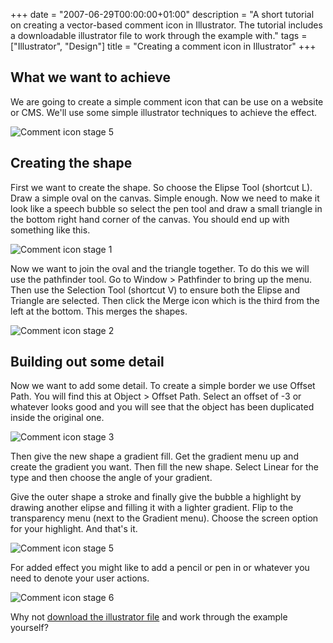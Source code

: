 +++
date = "2007-06-29T00:00:00+01:00"
description = "A short tutorial on creating a vector-based comment icon in Illustrator. The tutorial includes a downloadable illustrator file to work through the example with."
tags = ["Illustrator", "Design"]
title = "Creating a comment icon in Illustrator"
+++

## What we want to achieve

We are going to create a simple comment icon that can be use on a website or
CMS. We'll use some simple illustrator techniques to achieve the effect.

![Comment icon stage 5][1]

## Creating the shape

First we want to create the shape. So choose the Elipse Tool (shortcut L). Draw
a simple oval on the canvas. Simple enough. Now we need to make it look like a
speech bubble so select the pen tool and draw a small triangle in the bottom
right hand corner of the canvas. You should end up with something like this.

![Comment icon stage 1][2]

Now we want to join the oval and the triangle together. To do this we will use
the pathfinder tool. Go to Window > Pathfinder to bring up the menu. Then use
the Selection Tool (shortcut V) to ensure both the Elipse and Triangle are
selected. Then click the Merge icon which is the third from the left at the
bottom. This merges the shapes.

![Comment icon stage 2][3]

## Building out some detail

Now we want to add some detail. To create a simple border we use Offset Path.
You will find this at Object > Offset Path. Select an offset of -3 or whatever
looks good and you will see that the object has been duplicated inside the
original one.

![Comment icon stage 3][4]

Then give the new shape a gradient fill. Get the gradient menu up and create the
gradient you want. Then fill the new shape. Select Linear for the type and then
choose the angle of your gradient.

Give the outer shape a stroke and finally give the bubble a highlight by drawing
another elipse and filling it with a lighter gradient. Flip to the transparency
menu (next to the Gradient menu). Choose the screen option for your highlight.
And that's it.

![Comment icon stage 5][1]

For added effect you might like to add a pencil or pen in or whatever you need
to denote your user actions.

![Comment icon stage 6][5]

Why not [download the illustrator file][6] and work through the example
yourself?

[1]: /images/articles/comment_stage_5.png
[2]: /images/articles/comment_stage_1.png
[3]: /images/articles/comment_stage_2.png
[4]: /images/articles/comment_stage_3.png
[5]: /images/articles/comment_stage_6.png
[6]: /downloads/comment_icon.ai
